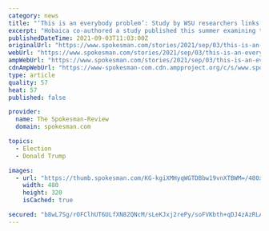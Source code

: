 ```yaml
---
category: news
title: "‘This is an everybody problem’: Study by WSU researchers links Trump votes with LGBTQ+ bullying in schools"
excerpt: "Hobaica co-authored a study published this summer examining the correlation between the political leanings of a school district and levels of bullying against LGBTQ+ students. To do so, authors used the 2018 Washington State Healthy Youth Survey,"
publishedDateTime: 2021-09-03T11:03:00Z
originalUrl: "https://www.spokesman.com/stories/2021/sep/03/this-is-an-everybody-problem-study-by-wsu-research/"
webUrl: "https://www.spokesman.com/stories/2021/sep/03/this-is-an-everybody-problem-study-by-wsu-research/"
ampWebUrl: "https://www.spokesman.com/stories/2021/sep/03/this-is-an-everybody-problem-study-by-wsu-research/?amp-content=amp"
cdnAmpWebUrl: "https://www-spokesman-com.cdn.ampproject.org/c/s/www.spokesman.com/stories/2021/sep/03/this-is-an-everybody-problem-study-by-wsu-research/?amp-content=amp"
type: article
quality: 57
heat: 57
published: false

provider:
  name: The Spokesman-Review
  domain: spokesman.com

topics:
  - Election
  - Donald Trump

images:
  - url: "https://thumb.spokesman.com/KG-kgiXMHyqWGTDBbw19vnXTBWM=/480x0/media.spokesman.com/photos/2021/09/02/6131463fd3fde.hires.jpg"
    width: 480
    height: 320
    isCached: true

secured: "b8wL7Sg/rOFClhUT6ULfXN82QNcM/sLeKJxj2rePy/soFVKbth+qDJ4zAzRLATc9w/Zb58mr+lQkNGOGOj2pHtkA1IssPG7+HAEi0kjtQ+lvdLUTM17hAfrdb57mLjAlqmMHkrF3ybTpQxaodQGhnX03tO36+xt+KkOk9vsMHCCUkK0J4d2iGyIkOpaEuEZpu6bK+P8dcdubuIB5dQoNSw8hymDW98EXAoLdfktQFDhrZOr/c/WGK1DtdXViWM+3v9gttjzF3I+t25ekMPcK9qSf+/LtKCs/ihBFyGjVS7GNd3sZjsKJu+KCZ/ReoTnJWUh0Xrt4sFlUlSmro2AOtYUEKlmagB9ic8yK9ukw0cw=;wzX3XWvIcau7rPloMke66w=="
---
```



